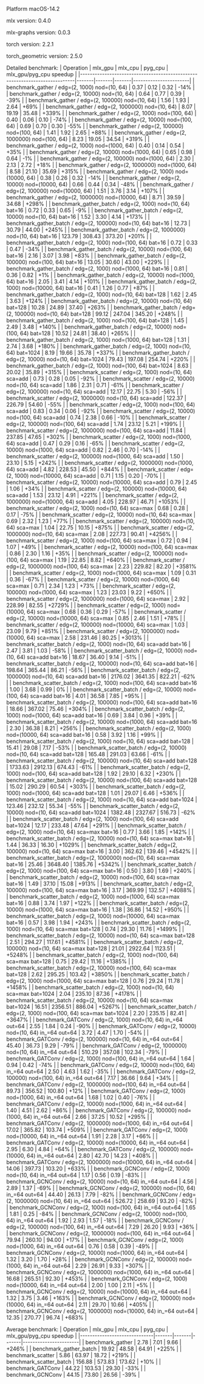Platform macOS-14.2

mlx version: 0.4.0

mlx-graphs version: 0.0.3

torch version: 2.2.1

torch_geometric version: 2.5.0

Detailed benchmark:
| Operation                                                                  | mlx_gpu | mlx_cpu | pyg_cpu | mlx_gpu/pyg_cpu speedup |
|----------------------------------------------------------------------------|-------|-------|-------|-----------------------|
| benchmark_gather / edg=(2, 1000) nod=(10, 64)                          |   0.37 |   0.12 |   0.32 |    -14% |
| benchmark_gather / edg=(2, 10000) nod=(10, 64)                         |   0.64 |   0.77 |   0.39 |    -39% |
| benchmark_gather / edg=(2, 100000) nod=(10, 64)                        |   1.56 |   1.93 |   2.64 |    +69% |
| benchmark_gather / edg=(2, 1000000) nod=(10, 64)                       |   8.07 |  19.19 |  35.48 |   +339% |
| benchmark_gather / edg=(2, 1000) nod=(100, 64)                         |   0.40 |   0.06 |   0.10 |    -74% |
| benchmark_gather / edg=(2, 10000) nod=(100, 64)                        |   0.69 |   0.70 |   0.30 |    -55% |
| benchmark_gather / edg=(2, 100000) nod=(100, 64)                       |   1.41 |   1.92 |   2.65 |    +88% |
| benchmark_gather / edg=(2, 1000000) nod=(100, 64)                      |   8.23 |  19.05 |  34.54 |   +319% |
| benchmark_gather / edg=(2, 1000) nod=(1000, 64)                        |   0.40 |   0.14 |   0.54 |    +35% |
| benchmark_gather / edg=(2, 10000) nod=(1000, 64)                       |   0.65 |   0.98 |   0.64 |     -1% |
| benchmark_gather / edg=(2, 100000) nod=(1000, 64)                      |   2.30 |   2.13 |   2.72 |    +18% |
| benchmark_gather / edg=(2, 1000000) nod=(1000, 64)                     |   8.58 |  21.10 |  35.69 |   +315% |
| benchmark_gather / edg=(2, 1000) nod=(10000, 64)                       |   0.38 |   0.26 |   0.32 |    -14% |
| benchmark_gather / edg=(2, 10000) nod=(10000, 64)                      |   0.66 |   0.44 |   0.34 |    -48% |
| benchmark_gather / edg=(2, 100000) nod=(10000, 64)                     |   1.51 |   3.76 |   3.14 |   +107% |
| benchmark_gather / edg=(2, 1000000) nod=(10000, 64)                    |   8.71 |  39.59 |  34.68 |   +298% |
| benchmark_gather_batch / edg=(2, 1000) nod=(10, 64) bat=16             |   0.72 |   0.33 |   0.65 |     -9% |
| benchmark_gather_batch / edg=(2, 10000) nod=(10, 64) bat=16            |   1.52 |   3.30 |   4.14 |   +173% |
| benchmark_gather_batch / edg=(2, 100000) nod=(10, 64) bat=16           |  12.73 |  30.79 |  44.00 |   +245% |
| benchmark_gather_batch / edg=(2, 1000000) nod=(10, 64) bat=16          | 123.79 | 308.43 | 373.20 |   +201% |
| benchmark_gather_batch / edg=(2, 1000) nod=(100, 64) bat=16            |   0.72 |   0.33 |   0.47 |    -34% |
| benchmark_gather_batch / edg=(2, 10000) nod=(100, 64) bat=16           |   2.16 |   3.07 |   3.98 |    +83% |
| benchmark_gather_batch / edg=(2, 100000) nod=(100, 64) bat=16          |  13.05 |  30.60 |  43.00 |   +229% |
| benchmark_gather_batch / edg=(2, 1000) nod=(1000, 64) bat=16           |   0.81 |   0.36 |   0.82 |     +1% |
| benchmark_gather_batch / edg=(2, 10000) nod=(1000, 64) bat=16          |   2.05 |   3.41 |   4.14 |   +101% |
| benchmark_gather_batch / edg=(2, 1000) nod=(10000, 64) bat=16          |   0.41 |   1.26 |   0.77 |    +87% |
| benchmark_gather_batch / edg=(2, 1000) nod=(10, 64) bat=128            |   1.62 |   2.45 |   3.63 |   +124% |
| benchmark_gather_batch / edg=(2, 10000) nod=(10, 64) bat=128           |  10.28 |  24.89 |  37.40 |   +263% |
| benchmark_gather_batch / edg=(2, 100000) nod=(10, 64) bat=128          |  99.12 | 247.04 | 345.20 |   +248% |
| benchmark_gather_batch / edg=(2, 1000) nod=(100, 64) bat=128           |   1.45 |   2.49 |   3.48 |   +140% |
| benchmark_gather_batch / edg=(2, 10000) nod=(100, 64) bat=128          |  10.52 |  24.81 |  38.40 |   +265% |
| benchmark_gather_batch / edg=(2, 1000) nod=(1000, 64) bat=128          |   1.31 |   2.74 |   3.68 |   +180% |
| benchmark_gather_batch / edg=(2, 1000) nod=(10, 64) bat=1024           |   8.19 |  19.66 |  35.78 |   +337% |
| benchmark_gather_batch / edg=(2, 10000) nod=(10, 64) bat=1024          |  79.43 | 197.08 | 254.74 |   +220% |
| benchmark_gather_batch / edg=(2, 1000) nod=(100, 64) bat=1024          |   8.63 |  20.02 |  35.89 |   +315% |
| benchmark_scatter / edg=(2, 1000) nod=(10, 64) sca=add                 |   0.73 |   0.28 |   0.05 |    -92% |
| benchmark_scatter / edg=(2, 10000) nod=(10, 64) sca=add                |   1.86 |   2.31 |   0.71 |    -61% |
| benchmark_scatter / edg=(2, 100000) nod=(10, 64) sca=add               |  12.17 |  22.75 |   5.30 |    -56% |
| benchmark_scatter / edg=(2, 1000000) nod=(10, 64) sca=add              | 122.37 | 226.79 |  54.60 |    -55% |
| benchmark_scatter / edg=(2, 1000) nod=(100, 64) sca=add                |   0.83 |   0.34 |   0.06 |    -92% |
| benchmark_scatter / edg=(2, 10000) nod=(100, 64) sca=add               |   0.74 |   2.38 |   0.66 |    -10% |
| benchmark_scatter / edg=(2, 100000) nod=(100, 64) sca=add              |   1.74 |  23.12 |   5.21 |   +199% |
| benchmark_scatter / edg=(2, 1000000) nod=(100, 64) sca=add             |  11.84 | 237.85 |  47.65 |   +302% |
| benchmark_scatter / edg=(2, 1000) nod=(1000, 64) sca=add               |   0.47 |   0.29 |   0.16 |    -65% |
| benchmark_scatter / edg=(2, 10000) nod=(1000, 64) sca=add              |   0.82 |   2.46 |   0.70 |    -14% |
| benchmark_scatter / edg=(2, 100000) nod=(1000, 64) sca=add             |   1.50 |  23.10 |   5.15 |   +242% |
| benchmark_scatter / edg=(2, 1000000) nod=(1000, 64) sca=add            |   4.82 | 228.53 |  45.50 |   +844% |
| benchmark_scatter / edg=(2, 1000) nod=(10000, 64) sca=add              |   0.71 |   1.15 |   0.20 |    -70% |
| benchmark_scatter / edg=(2, 10000) nod=(10000, 64) sca=add             |   0.79 |   2.45 |   1.06 |    +34% |
| benchmark_scatter / edg=(2, 100000) nod=(10000, 64) sca=add            |   1.53 |  23.12 |   4.91 |   +221% |
| benchmark_scatter / edg=(2, 1000000) nod=(10000, 64) sca=add           |   4.05 | 228.97 |  46.71 |  +1053% |
| benchmark_scatter / edg=(2, 1000) nod=(10, 64) sca=max                 |   0.68 |   0.28 |   0.17 |    -75% |
| benchmark_scatter / edg=(2, 10000) nod=(10, 64) sca=max                |   0.69 |   2.32 |   1.23 |    +77% |
| benchmark_scatter / edg=(2, 100000) nod=(10, 64) sca=max               |   1.04 |  22.75 |  10.15 |   +875% |
| benchmark_scatter / edg=(2, 1000000) nod=(10, 64) sca=max              |   2.08 | 227.73 |  90.41 |  +4256% |
| benchmark_scatter / edg=(2, 1000) nod=(100, 64) sca=max                |   0.72 |   0.94 |   1.07 |    +49% |
| benchmark_scatter / edg=(2, 10000) nod=(100, 64) sca=max               |   0.86 |   2.30 |   1.16 |    +35% |
| benchmark_scatter / edg=(2, 100000) nod=(100, 64) sca=max              |   1.19 |  22.85 |   8.82 |   +640% |
| benchmark_scatter / edg=(2, 1000000) nod=(100, 64) sca=max             |   2.23 | 229.82 |  82.20 |  +3581% |
| benchmark_scatter / edg=(2, 1000) nod=(1000, 64) sca=max               |   1.09 |   0.31 |   0.36 |    -67% |
| benchmark_scatter / edg=(2, 10000) nod=(1000, 64) sca=max              |   0.71 |   2.34 |   1.23 |    +73% |
| benchmark_scatter / edg=(2, 100000) nod=(1000, 64) sca=max             |   1.23 |  23.03 |   9.22 |   +650% |
| benchmark_scatter / edg=(2, 1000000) nod=(1000, 64) sca=max            |   2.92 | 228.99 |  82.55 |  +2729% |
| benchmark_scatter / edg=(2, 1000) nod=(10000, 64) sca=max              |   0.68 |   0.36 |   0.29 |    -57% |
| benchmark_scatter / edg=(2, 10000) nod=(10000, 64) sca=max             |   0.85 |   2.46 |   1.51 |    +78% |
| benchmark_scatter / edg=(2, 100000) nod=(10000, 64) sca=max            |   1.03 |  23.09 |   9.79 |   +851% |
| benchmark_scatter / edg=(2, 1000000) nod=(10000, 64) sca=max           |   2.58 | 231.46 |  80.25 |  +3013% |
| benchmark_scatter_batch / edg=(2, 1000) nod=(10, 64) sca=add bat=16    |   2.47 |   3.81 |   1.03 |    -58% |
| benchmark_scatter_batch / edg=(2, 10000) nod=(10, 64) sca=add bat=16   |  18.67 |  36.40 |   9.14 |    -51% |
| benchmark_scatter_batch / edg=(2, 100000) nod=(10, 64) sca=add bat=16  | 198.64 | 365.44 |  86.21 |    -56% |
| benchmark_scatter_batch / edg=(2, 1000000) nod=(10, 64) sca=add bat=16 | 2176.02 | 3641.35 | 822.21 |    -62% |
| benchmark_scatter_batch / edg=(2, 1000) nod=(100, 64) sca=add bat=16   |   1.00 |   3.68 |   0.99 |      0% |
| benchmark_scatter_batch / edg=(2, 10000) nod=(100, 64) sca=add bat=16  |   4.01 |  36.58 |   7.85 |    +95% |
| benchmark_scatter_batch / edg=(2, 100000) nod=(100, 64) sca=add bat=16 |  18.66 | 367.02 |  75.46 |   +304% |
| benchmark_scatter_batch / edg=(2, 1000) nod=(1000, 64) sca=add bat=16  |   0.69 |   3.84 |   0.96 |    +39% |
| benchmark_scatter_batch / edg=(2, 10000) nod=(1000, 64) sca=add bat=16 |   2.30 |  36.38 |   8.21 |   +256% |
| benchmark_scatter_batch / edg=(2, 1000) nod=(10000, 64) sca=add bat=16 |   0.58 |   3.92 |   1.16 |    +99% |
| benchmark_scatter_batch / edg=(2, 1000) nod=(10, 64) sca=add bat=128   |  15.41 |  29.08 |   7.17 |    -53% |
| benchmark_scatter_batch / edg=(2, 10000) nod=(10, 64) sca=add bat=128  | 165.48 | 291.03 |  63.66 |    -61% |
| benchmark_scatter_batch / edg=(2, 100000) nod=(10, 64) sca=add bat=128 | 1733.63 | 2912.13 | 674.43 |    -61% |
| benchmark_scatter_batch / edg=(2, 1000) nod=(100, 64) sca=add bat=128  |   1.92 |  29.10 |   6.32 |   +230% |
| benchmark_scatter_batch / edg=(2, 10000) nod=(100, 64) sca=add bat=128 |  15.02 | 290.29 |  60.54 |   +303% |
| benchmark_scatter_batch / edg=(2, 1000) nod=(1000, 64) sca=add bat=128 |   1.01 |  29.07 |   6.46 |   +536% |
| benchmark_scatter_batch / edg=(2, 1000) nod=(10, 64) sca=add bat=1024  | 123.46 | 232.12 |  55.34 |    -55% |
| benchmark_scatter_batch / edg=(2, 10000) nod=(10, 64) sca=add bat=1024 | 1382.48 | 2327.67 | 516.73 |    -62% |
| benchmark_scatter_batch / edg=(2, 1000) nod=(100, 64) sca=add bat=1024 |  12.17 | 233.48 |  47.64 |   +291% |
| benchmark_scatter_batch / edg=(2, 1000) nod=(10, 64) sca=max bat=16    |   0.77 |   3.66 |   1.85 |   +142% |
| benchmark_scatter_batch / edg=(2, 10000) nod=(10, 64) sca=max bat=16   |   1.44 |  36.33 |  16.30 |  +1029% |
| benchmark_scatter_batch / edg=(2, 100000) nod=(10, 64) sca=max bat=16  |   3.00 | 362.62 | 139.46 |  +4542% |
| benchmark_scatter_batch / edg=(2, 1000000) nod=(10, 64) sca=max bat=16 |  25.46 | 3648.40 | 1385.76 |  +5342% |
| benchmark_scatter_batch / edg=(2, 1000) nod=(100, 64) sca=max bat=16   |   0.50 |   3.80 |   1.69 |   +240% |
| benchmark_scatter_batch / edg=(2, 10000) nod=(100, 64) sca=max bat=16  |   1.49 |  37.10 |  15.08 |   +913% |
| benchmark_scatter_batch / edg=(2, 100000) nod=(100, 64) sca=max bat=16 |   3.17 | 369.99 | 132.57 |  +4088% |
| benchmark_scatter_batch / edg=(2, 1000) nod=(1000, 64) sca=max bat=16  |   0.88 |   3.74 |   1.97 |   +122% |
| benchmark_scatter_batch / edg=(2, 10000) nod=(1000, 64) sca=max bat=16 |   1.38 |  36.86 |  14.52 |   +950% |
| benchmark_scatter_batch / edg=(2, 1000) nod=(10000, 64) sca=max bat=16 |   0.57 |   3.98 |   1.94 |   +243% |
| benchmark_scatter_batch / edg=(2, 1000) nod=(10, 64) sca=max bat=128   |   0.74 |  29.30 |  11.76 |  +1499% |
| benchmark_scatter_batch / edg=(2, 10000) nod=(10, 64) sca=max bat=128  |   2.51 | 294.27 | 117.61 |  +4581% |
| benchmark_scatter_batch / edg=(2, 100000) nod=(10, 64) sca=max bat=128 |  21.01 | 2922.64 | 1123.51 |  +5248% |
| benchmark_scatter_batch / edg=(2, 1000) nod=(100, 64) sca=max bat=128  |   0.75 |  29.42 |  11.16 |  +1385% |
| benchmark_scatter_batch / edg=(2, 10000) nod=(100, 64) sca=max bat=128 |   2.62 | 295.25 | 103.42 |  +3850% |
| benchmark_scatter_batch / edg=(2, 1000) nod=(1000, 64) sca=max bat=128 |   0.76 |  29.24 |  11.78 |  +1458% |
| benchmark_scatter_batch / edg=(2, 1000) nod=(10, 64) sca=max bat=1024  |   2.04 | 235.10 |  87.36 |  +4178% |
| benchmark_scatter_batch / edg=(2, 10000) nod=(10, 64) sca=max bat=1024 |  16.51 | 2356.51 | 886.04 |  +5267% |
| benchmark_scatter_batch / edg=(2, 1000) nod=(100, 64) sca=max bat=1024 |   2.20 | 235.15 |  82.41 |  +3647% |
| benchmark_GATConv / edg=(2, 1000) nod=(10, 64) in_=64 out=64           |   2.55 |   1.84 |   0.24 |    -90% |
| benchmark_GATConv / edg=(2, 10000) nod=(10, 64) in_=64 out=64          |   3.72 |   4.47 |   1.70 |    -54% |
| benchmark_GATConv / edg=(2, 100000) nod=(10, 64) in_=64 out=64         |  45.40 |  36.73 |   9.29 |    -79% |
| benchmark_GATConv / edg=(2, 1000000) nod=(10, 64) in_=64 out=64        | 510.29 | 357.08 | 102.34 |    -79% |
| benchmark_GATConv / edg=(2, 1000) nod=(100, 64) in_=64 out=64          |   1.64 |   0.94 |   0.42 |    -74% |
| benchmark_GATConv / edg=(2, 10000) nod=(100, 64) in_=64 out=64         |   2.50 |   4.63 |   1.62 |    -35% |
| benchmark_GATConv / edg=(2, 100000) nod=(100, 64) in_=64 out=64        |   7.17 |  36.66 |   9.64 |    +34% |
| benchmark_GATConv / edg=(2, 1000000) nod=(100, 64) in_=64 out=64       |  89.73 | 356.52 | 100.80 |    +12% |
| benchmark_GATConv / edg=(2, 1000) nod=(1000, 64) in_=64 out=64         |   1.68 |   1.02 |   0.40 |    -76% |
| benchmark_GATConv / edg=(2, 10000) nod=(1000, 64) in_=64 out=64        |   1.40 |   4.51 |   2.62 |    +86% |
| benchmark_GATConv / edg=(2, 100000) nod=(1000, 64) in_=64 out=64       |   2.66 |  37.25 |  10.52 |   +295% |
| benchmark_GATConv / edg=(2, 1000000) nod=(1000, 64) in_=64 out=64      |  17.02 | 365.82 | 103.74 |   +509% |
| benchmark_GATConv / edg=(2, 1000) nod=(10000, 64) in_=64 out=64        |   1.91 |   2.28 |   3.17 |    +66% |
| benchmark_GATConv / edg=(2, 10000) nod=(10000, 64) in_=64 out=64       |   2.95 |   6.30 |   4.84 |    +64% |
| benchmark_GATConv / edg=(2, 100000) nod=(10000, 64) in_=64 out=64      |   2.80 |  42.70 |  14.23 |   +408% |
| benchmark_GATConv / edg=(2, 1000000) nod=(10000, 64) in_=64 out=64     |  14.06 | 397.73 | 103.20 |   +633% |
| benchmark_GCNConv / edg=(2, 1000) nod=(10, 64) in_=64 out=64           |   1.17 |   0.56 |   0.19 |    -83% |
| benchmark_GCNConv / edg=(2, 10000) nod=(10, 64) in_=64 out=64          |   4.56 |   2.89 |   1.37 |    -69% |
| benchmark_GCNConv / edg=(2, 100000) nod=(10, 64) in_=64 out=64         |  44.40 |  26.13 |   7.79 |    -82% |
| benchmark_GCNConv / edg=(2, 1000000) nod=(10, 64) in_=64 out=64        | 526.72 | 258.69 |  93.20 |    -82% |
| benchmark_GCNConv / edg=(2, 1000) nod=(100, 64) in_=64 out=64          |   1.65 |   1.81 |   0.25 |    -84% |
| benchmark_GCNConv / edg=(2, 10000) nod=(100, 64) in_=64 out=64         |   1.92 |   2.93 |   1.57 |    -18% |
| benchmark_GCNConv / edg=(2, 100000) nod=(100, 64) in_=64 out=64        |   7.29 |  26.20 |   9.93 |    +36% |
| benchmark_GCNConv / edg=(2, 1000000) nod=(100, 64) in_=64 out=64       |  79.94 | 260.10 |  94.00 |    +17% |
| benchmark_GCNConv / edg=(2, 1000) nod=(1000, 64) in_=64 out=64         |   0.76 |   0.58 |   0.39 |    -49% |
| benchmark_GCNConv / edg=(2, 10000) nod=(1000, 64) in_=64 out=64        |   1.32 |   3.20 |   1.70 |    +28% |
| benchmark_GCNConv / edg=(2, 100000) nod=(1000, 64) in_=64 out=64       |   2.29 |  26.91 |   9.33 |   +307% |
| benchmark_GCNConv / edg=(2, 1000000) nod=(1000, 64) in_=64 out=64      |  16.68 | 265.51 |  92.30 |   +453% |
| benchmark_GCNConv / edg=(2, 1000) nod=(10000, 64) in_=64 out=64        |   2.00 |   1.00 |   2.11 |     +5% |
| benchmark_GCNConv / edg=(2, 10000) nod=(10000, 64) in_=64 out=64       |   1.32 |   3.75 |   3.46 |   +163% |
| benchmark_GCNConv / edg=(2, 100000) nod=(10000, 64) in_=64 out=64      |   2.11 |  29.70 |  10.66 |   +405% |
| benchmark_GCNConv / edg=(2, 1000000) nod=(10000, 64) in_=64 out=64     |  12.35 | 270.77 |  96.74 |   +683% |

Average benchmark:
| Operation                    | mlx_gpu | mlx_cpu | pyg_cpu | mlx_gpu/pyg_cpu speedup |
|------------------------------|-------|-------|-------|-----------------------|
| benchmark_gather         |   2.78 |   7.01 |   9.66 |   +246% |
| benchmark_gather_batch   |  19.92 |  48.58 |  64.91 |   +225% |
| benchmark_scatter        |   5.86 |  63.97 |  18.72 |   +219% |
| benchmark_scatter_batch  | 156.88 | 573.83 | 173.62 |    +10% |
| benchmark_GATConv        |  44.22 | 103.53 |  29.30 |    -33% |
| benchmark_GCNConv        |  44.15 |  73.80 |  26.56 |    -39% |
